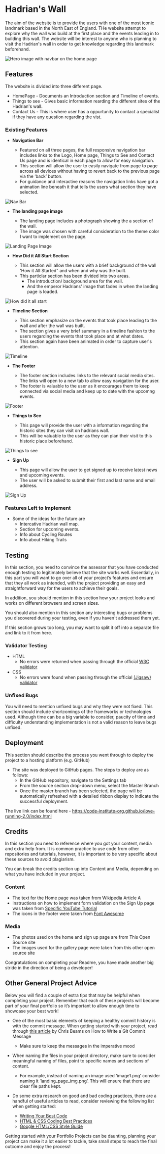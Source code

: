 # Hadrian's Wall

The aim of the website is to provide the users with one of the most iconic landmark based in the North East of England. THe website attempt to explore why the wall was build at the first place and the events leading in to building this wall. The website will be interest to anyone who is planning to visit the Hadrian's wall in order to get knowledge regarding this landmark beforehand.

![Hero image with navbar on the home page](assets/css/images/screenshot-landing-page.png)

## Features 

The website is divided into three different page.
* HomePage - Documents an Introduction section and Timeline of events.
* Things to see - Gives basic information rearding the different sites of the Hadrian's wall.
* Contact Us - This is where user has a oppurtunity to contact a specialist if they have any question regarding the vist.

### Existing Features

- __Navigation Bar__

  - Featured on all three pages, the full responsive navigation bar includes links to the Logo, Home page, Things to See and Contact Us page and is identical in each page to allow for easy navigation.
  - This section will allow the user to easily navigate from page to page across all devices without having to revert back to the previous page via the ‘back’ button.
  - For guidance and interactive reasons the navigation links have got a animation line beneath it that tells the users what section they have selected.  

![Nav Bar](assets/css/images/Screenshot-navbar.png)

- __The landing page image__

  - The landing page includes a photograph showing the a section of the wall. 
  - The image was chosen with careful consideration to the theme color I want to implement on the page.

![Landing Page Image](assets/css/images/screenshot-landing-page.png)

- __How Did it All Start Section__

  - This section will allow the users with a brief background of the wall 'How it All Started" and when and why was the built. 
  - This particlar section has been divided into two areas.
    * The introduction/ background area for the wall. 
    * And the emperor Hadrians' image that fades in when the landing page is loaded.

![How did it all start](assets/css//images/screenshot-for-intro-section.png)

- __Timeline Section__

  - This section emphasize on the events that took place leading to the wall and after the wall was built. 
  - The section gives a very brief summary in a timeline fashion to the users regarding the events that took place and at what dates.
  - This section again have been animated in order to capture user's attention.   

![Timeline](assets/css/images/screenshot-timeline%201.png)

- __The Footer__ 

  - The footer section includes links to the relevant social media sites. The links will open to a new tab to allow easy navigation for the user. 
  - The footer is valuable to the user as it encourages them to keep connected via social media and keep up to date with the upcomng events.

![Footer](assets/css/images/screenshot-footer.png)

- __Things to See__

  - This page will provide the user with a information regarding the historic sites they can visit on hadrians wall. 
  - This will be valuable to the user as they can plan their visit to this historic place beforehand.

![Things to see](assets/css/images/screenshot-things-to-see.png)

- __Sign Up__

  - This page will allow the user to get signed up to receive latest news and upcoming events.  
  - The user will be asked to submit their first and last name and email address. 

![Sign Up](assets/css/images/screenshot-signup-page.png)


### Features Left to Implement

- Some of the ideas for the future are
  * Intercative Hadrian wall map.
  * Section for upcoming events.
  * Info about Cycling Routes
  * Info about Hiking Trails

## Testing 

In this section, you need to convince the assessor that you have conducted enough testing to legitimately believe that the site works well. Essentially, in this part you will want to go over all of your project’s features and ensure that they all work as intended, with the project providing an easy and straightforward way for the users to achieve their goals.

In addition, you should mention in this section how your project looks and works on different browsers and screen sizes.

You should also mention in this section any interesting bugs or problems you discovered during your testing, even if you haven't addressed them yet.

If this section grows too long, you may want to split it off into a separate file and link to it from here.


### Validator Testing 

- HTML
  - No errors were returned when passing through the official [W3C validator](https://validator.w3.org/nu/?doc=https%3A%2F%2Fcode-institute-org.github.io%2Flove-running-2.0%2Findex.html)
- CSS
  - No errors were found when passing through the official [(Jigsaw) validator](https://jigsaw.w3.org/css-validator/validator?uri=https%3A%2F%2Fvalidator.w3.org%2Fnu%2F%3Fdoc%3Dhttps%253A%252F%252Fcode-institute-org.github.io%252Flove-running-2.0%252Findex.html&profile=css3svg&usermedium=all&warning=1&vextwarning=&lang=en#css)

### Unfixed Bugs

You will need to mention unfixed bugs and why they were not fixed. This section should include shortcomings of the frameworks or technologies used. Although time can be a big variable to consider, paucity of time and difficulty understanding implementation is not a valid reason to leave bugs unfixed. 

## Deployment

This section should describe the process you went through to deploy the project to a hosting platform (e.g. GitHub) 

- The site was deployed to GitHub pages. The steps to deploy are as follows: 
  - In the GitHub repository, navigate to the Settings tab 
  - From the source section drop-down menu, select the Master Branch
  - Once the master branch has been selected, the page will be automatically refreshed with a detailed ribbon display to indicate the successful deployment. 

The live link can be found here - https://code-institute-org.github.io/love-running-2.0/index.html 


## Credits 

In this section you need to reference where you got your content, media and extra help from. It is common practice to use code from other repositories and tutorials, however, it is important to be very specific about these sources to avoid plagiarism. 

You can break the credits section up into Content and Media, depending on what you have included in your project. 

### Content 

- The text for the Home page was taken from Wikipedia Article A
- Instructions on how to implement form validation on the Sign Up page was taken from [Specific YouTube Tutorial](https://www.youtube.com/)
- The icons in the footer were taken from [Font Awesome](https://fontawesome.com/)

### Media

- The photos used on the home and sign up page are from This Open Source site
- The images used for the gallery page were taken from this other open source site


Congratulations on completing your Readme, you have made another big stride in the direction of being a developer! 

## Other General Project Advice

Below you will find a couple of extra tips that may be helpful when completing your project. Remember that each of these projects will become part of your final portfolio so it’s important to allow enough time to showcase your best work! 

- One of the most basic elements of keeping a healthy commit history is with the commit message. When getting started with your project, read through [this article](https://chris.beams.io/posts/git-commit/) by Chris Beams on How to Write  a Git Commit Message 
  - Make sure to keep the messages in the imperative mood 

- When naming the files in your project directory, make sure to consider meaningful naming of files, point to specific names and sections of content.
  - For example, instead of naming an image used ‘image1.png’ consider naming it ‘landing_page_img.png’. This will ensure that there are clear file paths kept. 

- Do some extra research on good and bad coding practices, there are a handful of useful articles to read, consider reviewing the following list when getting started:
  - [Writing Your Best Code](https://learn.shayhowe.com/html-css/writing-your-best-code/)
  - [HTML & CSS Coding Best Practices](https://medium.com/@inceptiondj.info/html-css-coding-best-practice-fadb9870a00f)
  - [Google HTML/CSS Style Guide](https://google.github.io/styleguide/htmlcssguide.html#General)

Getting started with your Portfolio Projects can be daunting, planning your project can make it a lot easier to tackle, take small steps to reach the final outcome and enjoy the process! 